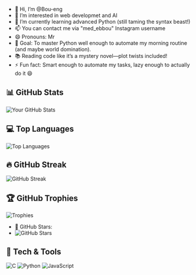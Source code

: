 - 👋 Hi, I’m @Bou-eng
- 👀 I’m interested in web developmet and AI
- 🌱 I’m currently learning advanced Python (still taming the syntax beast!)
- 📫 You can contact me via "med_ebbou" Instagram username
- 😄 Pronouns: Mr
- 🚀 Goal: To master Python well enough to automate my morning routine (and maybe world domination).
- 📚 Reading code like it’s a mystery novel—plot twists included!
- ⚡ Fun fact: Smart enough to automate my tasks, lazy enough to actually do it 😄

## 📊 GitHub Stats

![Your GitHub Stats](https://github-readme-stats.vercel.app/api?username=Bou-eng&show_icons=true&theme=dark)


## 💻 Top Languages

![Top Languages](https://github-readme-stats.vercel.app/api/top-langs/?username=Bou-eng&layout=compact&theme=dark)

## 🔥 GitHub Streak

![GitHub Streak](https://github-readme-streak-stats.herokuapp.com/?user=Bou-eng&theme=dark)

## 🏆 GitHub Trophies

![Trophies](https://github-profile-trophy.vercel.app/?username=Bou-eng&theme=darkhub)


- 🌟 GitHub Stars:
- ![GitHub Stars](https://img.shields.io/github/stars/Bou-eng?label=Stars&style=social)

## 🧰 Tech & Tools

![C](https://img.shields.io/badge/-C-A8B9CC?logo=c&logoColor=black)
![Python](https://img.shields.io/badge/-Python-3776AB?logo=python&logoColor=black)
![JavaScript](https://img.shields.io/badge/-JavaScript-F7DF1E?logo=javascript&logoColor=black)


<!---
Bou-eng/Bou-eng is a ✨ special ✨ repository because its `README.md` (this file) appears on your GitHub profile.
You can click the Preview link to take a look at your changes.
--->
